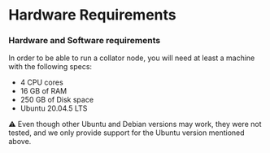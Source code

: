 # Hardware Requirements

### Hardware and Software requirements

In order to be able to run a collator node, you will need at least a machine with the following specs:

* 4 CPU cores
* 16 GB of RAM
* 250 GB of Disk space
* Ubuntu 20.04.5 LTS

:warning: Even though other Ubuntu and Debian versions may work, they were not tested, and we only provide support for the Ubuntu version mentioned above.
